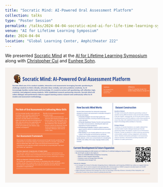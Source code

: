 ```yaml
---
title: "Socratic Mind: AI-Powered Oral Assessment Platform"
collection: talks
type: "Poster Session"
permalink: /talks/2024-04-04-socratic-mind-ai-for-life-time-learning-symposium
venue: "AI for Lifetime Learning Symposium"
date: 2024-04-04
location: "Global Learning Center, Amphitheater 222"
---
```


We presented [Socratic Mind](https://socraticmind.com/) at the [AI for Lifetime Learning Symposium](https://c21u.gatech.edu/ai-lifetime-learning-symposium) along with [Christopher Cui](https://scholar.google.com/citations?user=uGTn8fUAAAAJ&hl=en) and [Eunhee Sohn](https://sites.google.com/view/eunheesohn).


![Socratic Mind](/images/Socratic-Mind-AI-Symposium-Poster.png)
